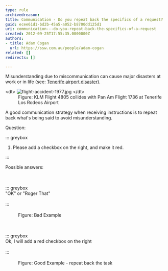 ```yaml
---
type: rule
archivedreason: 
title: Communication - Do you repeat back the specifics of a request?
guid: ecee61d1-bd2b-45a5-a052-b8700dd125d1
uri: communication---do-you-repeat-back-the-specifics-of-a-request
created: 2012-09-25T17:55:35.0000000Z
authors:
- title: Adam Cogan
  url: https://ssw.com.au/people/adam-cogan
related: []
redirects: []

---
```


Misunderstanding due to miscommunication can cause major disasters at work or in life (see: [Tenerife airport disaster](https://en.wikipedia.org/wiki/Tenerife_airport_disaster)).
<dl class="badImage">&lt;dt&gt;
      <img src="flight-accident-1977.jpg" alt="flight-accident-1977.jpg">
   &lt;/dt&gt;<dd>Figure: KLM Flight 4805 collides with Pan Am Flight 1736 at Tenerife Los Rodeos Airport</dd></dl>
A good communication strategy when receiving instructions is to repeat back what's being said to avoid misunderstanding.

<!--endintro-->
 Question:   


::: greybox
1. Please add a checkbox on the right, and make it red.

:::


Possible answers:<br>      <dl class="bad"><br><br>::: greybox<br>"OK" or "Roger That"<br><br>:::<br><br><dd>Figure: Bad Example</dd></dl><dl class="good">         <br><br>::: greybox<br>Ok, I will add a red checkbox on the right<br><br>:::<br><br><dd>Figure: Good Example - repeat back the task<br></dd></dl>
